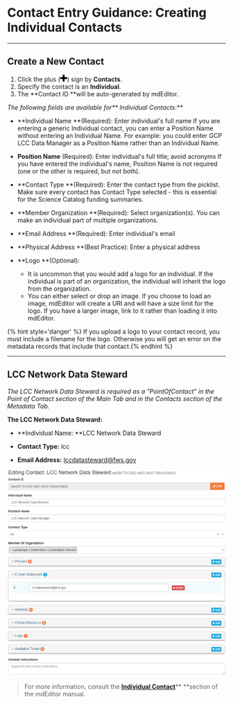 # Contact Entry Guidance: Creating Individual Contacts

---

## Create a New Contact

1. Click the plus \(![](/assets/symbol_plus_16.png)\) sign by **Contacts**.
2. Specify the contact is an **Individual**.
3. The **Contact ID **will be auto-generated by mdEditor.

_The following fields are available for** Individual Contacts:**_

* **Individual Name **\(Required\): Enter individual's full name
If you are entering a generic Individual contact, you can enter a Position Name without entering an Individual Name. For example: you could enter GCP LCC Data Manager as a Position Name rather than an Individual Name.

* **Position Name** \(Required\): Enter individual's full title; avoid acronyms
If you have entered the individual's name, Position Name is not required (one or the other is required, but not both).

* **Contact Type **\(Required\): Enter the contact type from the picklist. Make sure every contact has Contact Type selected - this is essential for the Science Catalog funding summaries.

* **Member Organization **\(Required\): Select organization\(s\). You can make an individual part of multiple organizations.

* **Email Address **\(Required\): Enter individual's email

* **Physical Address **\(Best Practice\): Enter a physical address

* **Logo **\(Optional\): 
  * It is uncommon that you would add a logo for an individual. If the individual is part of an organization, the individual will inherit the logo from the organization.
  * You can either select or drop an image. If you choose to load an image, mdEditor will create a URI and will have a size limit for the logo. If you have a larger image, link to it rather than loading it into mdEditor. 

{% hint style='danger' %} If you upload a logo to your contact record, you must include a filename for the logo. Otherwise you will get an error on the metadata records that include that contact.{% endhint %}

---

## LCC Network Data Steward

_The LCC Network Data Steward is required as a "PointOfContact" in the Point of Contact section of the Main Tab and in the Contacts section of the Metadata Tab._

**The LCC Network Data Steward:**

* **Individual Name: **LCC Network Data Steward

* **Contact Type:** lcc

* **Email Address:** lccdatasteward@fws.gov

![](/assets/individual_contact_window.png)

> For more information, consult the [**Individual Contact**](https://adiwg.gitbooks.io/mdeditor/content/contact/new/individual.html)** **section of the mdEditor manual.




